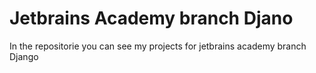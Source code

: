# Jetbrains Academy branch Djano

In the repositorie you can see my projects for jetbrains academy branch Django 
